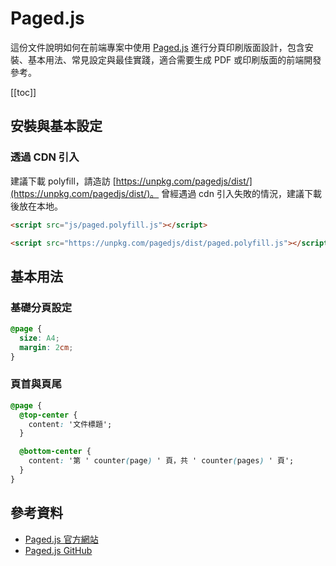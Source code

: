 # Paged.js

這份文件說明如何在前端專案中使用 [Paged.js](https://www.pagedjs.org/) 進行分頁印刷版面設計，包含安裝、基本用法、常見設定與最佳實踐，適合需要生成 PDF 或印刷版面的前端開發參考。

[[toc]]

## 安裝與基本設定

### 透過 CDN 引入

建議下載 polyfill，請造訪 [https://unpkg.com/pagedjs/dist/](https://unpkg.com/pagedjs/dist/)。
曾經遇過 cdn 引入失敗的情況，建議下載後放在本地。

```html
<script src="js/paged.polyfill.js"></script>
```

```html
<script src="https://unpkg.com/pagedjs/dist/paged.polyfill.js"></script>
```

## 基本用法

### 基礎分頁設定

```css
@page {
  size: A4;
  margin: 2cm;
}
```

### 頁首與頁尾

```css
@page {
  @top-center {
    content: '文件標題';
  }

  @bottom-center {
    content: '第 ' counter(page) ' 頁，共 ' counter(pages) ' 頁';
  }
}
```

## 參考資料

- [Paged.js 官方網站](https://www.pagedjs.org/)
- [Paged.js GitHub](https://github.com/pagedjs/pagedjs)
